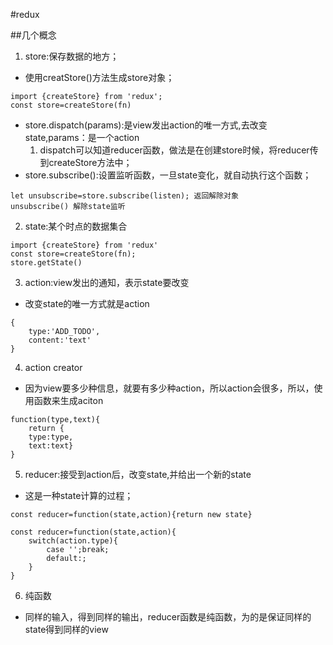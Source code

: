 #redux

##几个概念

1. store:保存数据的地方；
- 使用creatStore()方法生成store对象；
```
import {createStore} from 'redux';
const store=createStore(fn)
```
- store.dispatch(params):是view发出action的唯一方式,去改变state,params：是一个action
    1. dispatch可以知道reducer函数，做法是在创建store时候，将reducer传到createStore方法中；
- store.subscribe():设置监听函数，一旦state变化，就自动执行这个函数；
```
let unsubscribe=store.subscribe(listen); 返回解除对象
unsubscribe() 解除state监听
```


2. state:某个时点的数据集合
```
import {createStore} from 'redux'
const store=createStore(fn);
store.getState()
```

3. action:view发出的通知，表示state要改变
- 改变state的唯一方式就是action
```
{
    type:'ADD_TODO',
    content:'text'
}
```

4. action creator
- 因为view要多少种信息，就要有多少种action，所以action会很多，所以，使用函数来生成aciton
```
function(type,text){
    return {
    type:type,
    text:text}
}
```

5. reducer:接受到action后，改变state,并给出一个新的state
- 这是一种state计算的过程；
```
const reducer=function(state,action){return new state}

const reducer=function(state,action){
    switch(action.type){
        case '';break;
        default:;
    }
}
```

6. 纯函数
- 同样的输入，得到同样的输出，reducer函数是纯函数，为的是保证同样的state得到同样的view